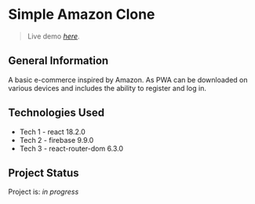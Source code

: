 # Simple Amazon Clone

> Live demo [_here_](https://rainbow-melomakarona-8efa88.netlify.app/). <!-- If you have the project hosted somewhere, include the link here. -->

## General Information

A basic e-commerce inspired by Amazon. As PWA can be downloaded on various devices and includes the ability to register and log in.

## Technologies Used

- Tech 1 - react 18.2.0
- Tech 2 - firebase 9.9.0
- Tech 3 - react-router-dom 6.3.0

## Project Status

Project is: _in progress_
